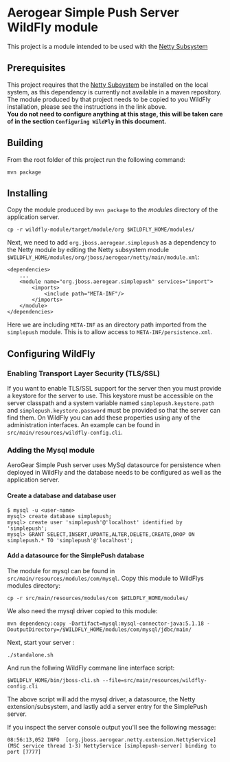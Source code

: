 # Aerogear Simple Push Server WildFly module
This project is a module intended to be used with the [Netty Subsystem](https://github.com/danbev/netty-subsystem)

## Prerequisites 
This project requires that the [Netty Subsystem](https://github.com/danbev/netty-subsystem/tree/master/subsystem#installation) 
be installed on the local system, as this dependency is currently not available in a maven repository. The module produced
by that project needs to be copied to you WildFly installation, please see the instructions in the link above.   
__You do not need to configure anything at this stage, this will be taken care of in the section ```Configuring WildFly``` in this document.__

## Building
From the root folder of this project run the following command:

    mvn package

## Installing
Copy the module produced by ```mvn package``` to the _modules_ directory of the application server.

    cp -r wildfly-module/target/module/org $WILDFLY_HOME/modules/
    
Next, we need to add ```org.jboss.aerogear.simplepush``` as a dependency to the Netty module by editing 
 the Netty subsystem module ```$WILDFLY_HOME/modules/org/jboss/aerogear/netty/main/module.xml```:

    <dependencies>
        ...
        <module name="org.jboss.aerogear.simplepush" services="import">
            <imports>
                <include path="META-INF"/>
            </imports>
        </module>
    </dependencies>
    
Here we are including ```META-INF``` as an directory path imported from the ```simplepush``` module. This is to allow access
to ```META-INF/persistence.xml```.
    
## Configuring WildFly

### Enabling Transport Layer Security (TLS/SSL)
If you want to enable TLS/SSL support for the server then you must provide a keystore for the server to use. This keystore
must be accessible on the server classpath and a system variable named ```simplepush.keystore.path``` and ```simplepush.keystore.password```
must be provided so that the server can find them. On WildFly you can add these properties using any of the administration
interfaces. An example can be found in ```src/main/resources/wildfly-config.cli```.

### Adding the Mysql module
AeroGear Simple Push server uses MySql datasource for persistence when deployed in WildFly and the database needs
to be configured as well as the application server.

#### Create a database and database user

    $ mysql -u <user-name>
    mysql> create database simplepush;
    mysql> create user 'simplepush'@'localhost' identified by 'simplepush';
    mysql> GRANT SELECT,INSERT,UPDATE,ALTER,DELETE,CREATE,DROP ON simplepush.* TO 'simplepush'@'localhost';
    
    
#### Add a datasource for the SimplePush database
The module for mysql can be found in ```src/main/resources/modules/com/mysql```. Copy this module to WildFlys modules directory:

    cp -r src/main/resources/modules/com $WILDFLY_HOME/modules/
    
We also need the mysql driver copied to this module:

    mvn dependency:copy -Dartifact=mysql:mysql-connector-java:5.1.18 -DoutputDirectory=/$WILDFLY_HOME/modules/com/mysql/jdbc/main/
    
Next, start your server :

    ./standalone.sh

And run the follwing WildFly commane line interface script:

    $WILDFLY_HOME/bin/jboss-cli.sh --file=src/main/resources/wildfly-config.cli
    
The above script will add the mysql driver, a datasource, the Netty extension/subsystem, and lastly add a server entry
for the SimplePush server.
 
If you inspect the server console output you'll see the following message:

    08:56:13,052 INFO  [org.jboss.aerogear.netty.extension.NettyService] (MSC service thread 1-3) NettyService [simplepush-server] binding to port [7777]    

    
    



    
